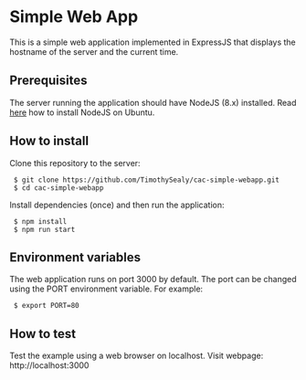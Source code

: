 # Simple Web App
This is a simple web application implemented in ExpressJS that displays the
hostname of the server and the current time.

## Prerequisites
The server running the application should have NodeJS (8.x) installed.
Read [here](https://tecadmin.net/install-latest-nodejs-npm-on-ubuntu/) how to install NodeJS on Ubuntu.

## How to install
Clone this repository to the server:
```
 $ git clone https://github.com/TimothySealy/cac-simple-webapp.git
 $ cd cac-simple-webapp
```
Install dependencies (once) and then run the application:
```
 $ npm install
 $ npm run start
```

## Environment variables
The web application runs on port 3000 by default.
The port can be changed using the PORT environment variable.
For example:
```
 $ export PORT=80
```
## How to test
Test the example using a web browser on localhost.
Visit webpage:  http://localhost:3000 

